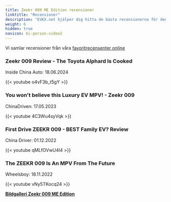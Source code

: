 ```yaml
---
title: Zeekr 009 ME Edition recensioner
linktitle: "Recensioner"
description: "EVKX.net hjälper dig hitta de bästa recensionerna för denna modell."
weight: 6
hidden: true
navicon: bi-person-video2
---
```

Vi samlar recensioner från våra [favoritrecensenter online](../../../../../guides/evreviewers/)

<div class="container text-center shadow p-2 pe-4 mb-5 bg-body-tertiary rounded border">
<h3>Zeekr 009 Review - The Toyota Alphard Is Cooked</h3>
<p>Inside China Auto: 18.06.2024</p>

{{< youtube o4vF3b_t5gY >}}

</div>
<div class="container text-center shadow p-2 pe-4 mb-5 bg-body-tertiary rounded border">
<h3>You won't believe this Luxury EV MPV! - Zeekr 009 </h3>
<p>ChinaDriven: 17.05.2023</p>

{{< youtube 4C3Wu4syVqk >}}

</div>
<div class="container text-center shadow p-2 pe-4 mb-5 bg-body-tertiary rounded border">
<h3>First Drive ZEEKR 009 - BEST Family EV? Review</h3>
<p>China Driver: 01.12.2022</p>

{{< youtube qMLfOVwU4l4 >}}

</div>
<div class="container text-center shadow p-2 pe-4 mb-5 bg-body-tertiary rounded border">
<h3>The ZEEKR 009 Is An MPV From The Future</h3>
<p>Wheelsboy: 18.11.2022</p>

{{< youtube vNy5TKocq24 >}}

</div>
<div class="mt-3 mb-3">
<a href="../gallery/" class="text-decoration-none text-black">
<strong><i class="bi-arrow-left"></i>Bildgalleri  </strong>
</a>
<a href="../" class="text-decoration-none text-black float-end">
<strong>Zeekr 009 ME Edition <i class="bi-arrow-right"></i></strong>
</a>
</div>
